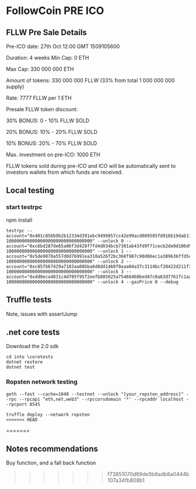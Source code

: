 # FollowCoin PRE ICO

## FLLW Pre Sale Details

Pre-ICO date: 27th Oct 12:00 GMT 1509105600

Duration: 4 weeks
Min Cap: 0 ETH 

Max Cap: 330 000 000 ETH

Amount of tokens: 330 000 000 FLLW (33% from total 1 000 000 000 supply)

Rate: 7777 FLLW per 1 ETH

Presale FLLW token discount: 

30% BONUS: 0 - 10% FLLW SOLD

20% BONUS: 10% - 20% FLLW SOLD

10% BONUS: 20% - 70% FLLW SOLD

Max. investment on pre-ICO: 1000 ETH

FLLW tokens sold during pre-ICO and ICO will be automatically sent to investors wallets from which funds are received.


## Local testing 

### start testrpc

npm install

```
testrpc --account="0x401c856b9b2b12334d391ebc9499857cc42e99acd089585fd916b19dab11c1fd, 100000000000000000000000000000000" --unlock 0 --account="0xc6bd287de65a06f3d428f7fd4d034bcb7301ab43fd9f71cecb2de0d106d9294d, 100000000000000000000000000000000" --unlock 1 --account="0x5de9870a557d0d7b991ea310a526f2bc368f987c90d86ec1a389636ffd5c1948, 100000000000000000000000000000000" --unlock 2 --account="0xc85fb67429a7183aa08bba6d8dd1460f8eaa04a37c3114bcf28422d211f3f7cc, 100000000000000000000000000000000" --unlock 3 --account="0xdd0eca4831c4d705f95f2eefb805025a75466460bed47c0a63d7761fc1aad06e, 100000000000000000000000000000000" --unlock 4 --gasPrice 0 --debug
```

## Truffle tests
Note, issues with assertJump

## .net core tests
Download the 2.0 sdk
```
cd into \coretests
dotnet restore
dotnet test
```

### Ropsten network testing

```
geth --fast --cache=1048 --testnet --unlock "[your_ropsten_address]" --rpc --rpcapi "eth,net,web3" --rpccorsdomain '*' --rpcaddr localhost --rpcport 8545

truffle deploy --network ropsten
<<<<<<< HEAD
```
=======

## Notes recommendations

Buy function, and a fall back function
>>>>>>> f73851070d69de5b8adb8a0444b107a34fb808b1
